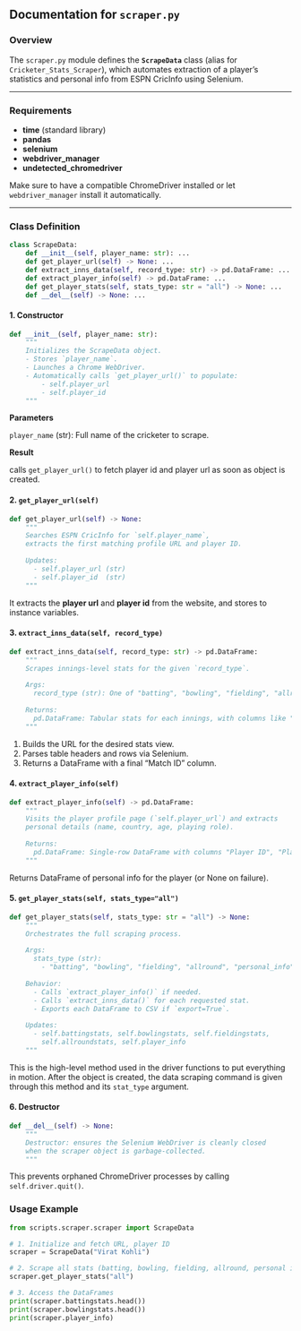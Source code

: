 ## Documentation for `scraper.py`

### Overview

The `scraper.py` module defines the **`ScrapeData`** class (alias for `Cricketer_Stats_Scraper`), which automates extraction of a player’s statistics and personal info from ESPN CricInfo using Selenium.

---

### Requirements

- **time** (standard library)  
- **pandas**  
- **selenium**  
- **webdriver_manager**  
- **undetected_chromedriver**  

Make sure to have a compatible ChromeDriver installed or let `webdriver_manager` install it automatically.

---

### Class Definition

```python
class ScrapeData:
    def __init__(self, player_name: str): ...
    def get_player_url(self) -> None: ...
    def extract_inns_data(self, record_type: str) -> pd.DataFrame: ...
    def extract_player_info(self) -> pd.DataFrame: ...
    def get_player_stats(self, stats_type: str = "all") -> None: ...
    def __del__(self) -> None: ...
```

#### 1. Constructor

```python
def __init__(self, player_name: str):
    """
    Initializes the ScrapeData object.
    - Stores `player_name`.
    - Launches a Chrome WebDriver.
    - Automatically calls `get_player_url()` to populate:
        - self.player_url
        - self.player_id
    """
```
__Parameters__

`player_name` (str): Full name of the cricketer to scrape.

__Result__

calls `get_player_url()` to fetch player id and player url as soon as object is created. 


#### 2. `get_player_url(self)`

```python
def get_player_url(self) -> None:
    """
    Searches ESPN CricInfo for `self.player_name`,
    extracts the first matching profile URL and player ID.
    
    Updates:
      - self.player_url (str)
      - self.player_id  (str)
    """
```

It extracts the __player url__ and __player id__ from the website, and stores to instance variables. 

#### 3. `extract_inns_data(self, record_type)`

```python
def extract_inns_data(self, record_type: str) -> pd.DataFrame:
    """
    Scrapes innings-level stats for the given `record_type`.
    
    Args:
      record_type (str): One of "batting", "bowling", "fielding", "allround".
    
    Returns:
      pd.DataFrame: Tabular stats for each innings, with columns like "Runs", "Overs", etc.
    """
```

1. Builds the URL for the desired stats view.
2. Parses table headers and rows via Selenium.
3. Returns a DataFrame with a final “Match ID” column.

#### 4. `extract_player_info(self)`

```python
def extract_player_info(self) -> pd.DataFrame:
    """
    Visits the player profile page (`self.player_url`) and extracts
    personal details (name, country, age, playing role).
    
    Returns:
      pd.DataFrame: Single-row DataFrame with columns "Player ID", "Player URL", plus other personal info fields.
    """
```

Returns DataFrame of personal info for the player (or None on failure).

#### 5. `get_player_stats(self, stats_type="all")`

```python
def get_player_stats(self, stats_type: str = "all") -> None:
    """
    Orchestrates the full scraping process.
    
    Args:
      stats_type (str):  
        - "batting", "bowling", "fielding", "allround", "personal_info", or "all" (default).
    
    Behavior:
      - Calls `extract_player_info()` if needed.
      - Calls `extract_inns_data()` for each requested stat.
      - Exports each DataFrame to CSV if `export=True`.
    
    Updates:
      - self.battingstats, self.bowlingstats, self.fieldingstats,
        self.allroundstats, self.player_info
    """
```

This is the high-level method used in the driver functions to put everything in motion. After the object is created, the data scraping command is given through this method and its `stat_type` argument. 

#### 6. Destructor

```python
def __del__(self) -> None:
    """
    Destructor: ensures the Selenium WebDriver is cleanly closed
    when the scraper object is garbage-collected.
    """
```

This prevents orphaned ChromeDriver processes by calling `self.driver.quit()`.

### Usage Example

```python
from scripts.scraper.scraper import ScrapeData

# 1. Initialize and fetch URL, player ID
scraper = ScrapeData("Virat Kohli")

# 2. Scrape all stats (batting, bowling, fielding, allround, personal info)
scraper.get_player_stats("all")

# 3. Access the DataFrames
print(scraper.battingstats.head())
print(scraper.bowlingstats.head())
print(scraper.player_info)
```







